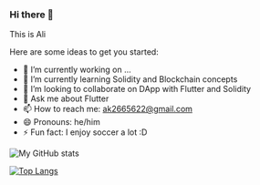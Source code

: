 ### Hi there 👋

This is Ali

Here are some ideas to get you started:

- 🔭 I’m currently working on ...
- 🌱 I’m currently learning Solidity and Blockchain concepts
- 👯 I’m looking to collaborate on DApp with Flutter and Solidity
- 💬 Ask me about Flutter 
- 📫 How to reach me: ak2665622@gmail.com
- 😄 Pronouns: he/him
- ⚡ Fun fact: I enjoy soccer a lot :D



![My GitHub stats](https://github-readme-stats-one-topaz-92.vercel.app/api?username=AliKarimiENT&show_icons=true&theme=radical)





[![Top Langs](https://github-readme-stats-one-topaz-92.vercel.app/api/top-langs/?username=AliKarimiENT&layout=compact)](https://github.com/AliKarimiENT/github-readme-stats)
